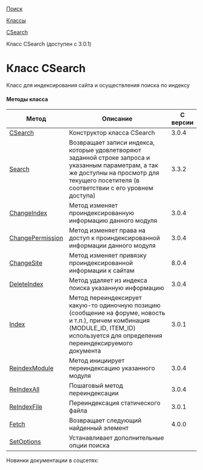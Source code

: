 [Поиск](/api_help/search/index.php)

[Классы](/api_help/search/classes/index.php)

[CSearch](/api_help/search/classes/csearch/index.php)

Класс CSearch (доступен с 3.0.1)

Класс CSearch
=============

Класс для индексирования сайта и осуществления поиска по индексу

#### Методы класса

| Метод | Описание | С версии |
| --- | --- | --- |
| [CSearch](/api_help/search/classes/csearch/csearch.php) | Конструктор класса CSearch | 3.0.4 |
| [Search](/api_help/search/classes/csearch/search.php) | Возвращает записи индекса, которые удовлетворяют заданной строке запроса и указанным параметрам, а так же доступны на просмотр для текущего посетителя (в соответствии с его уровнем доступа) | 3.3.2 |
| [ChangeIndex](/api_help/search/classes/csearch/changeindex.php) | Метод изменяет проиндексированную информацию данного модуля | 3.0.4 |
| [ChangePermission](/api_help/search/classes/csearch/changepermission.php) | Метод изменяет права на доступ к проиндексированной информации данного модуля | 3.0.4 |
| [ChangeSite](/api_help/search/classes/csearch/changesite.php) | Метод изменяет привязку проиндексированной информации к сайтам | 8.0.4 |
| [DeleteIndex](/api_help/search/classes/csearch/deleteindex.php) | Метод удаляет из индекса поиска указанную информацию | 3.0.4 |
| [Index](/api_help/search/classes/csearch/indexs.php) | Метод переиндексирует какую-то одиночную позицию (сообщение на форуме, новость и т.п.), причем комбинация (MODULE\_ID, ITEM\_ID) используется для определения переиндексируемого документа | 3.0.1 |
| [ReindexModule](/api_help/search/classes/csearch/reindexmodule.php) | Метод инициирует переиндексацию указанного модуля | 3.0.4 |
| [ReIndexAll](/api_help/search/classes/csearch/reindexall.php) | Пошаговый метод переиндексации | 3.0.4 |
| [ReIndexFile](/api_help/search/classes/csearch/reindexfile.php) | Переиндексация статического файла | 3.0.1 |
| [Fetch](/api_help/search/classes/csearch/fetch.php) | Возвращает следующий найденный элемент | 4.0.0 |
| [SetOptions](/api_help/search/classes/csearch/setoptions.php) | Устанавливает дополнительные опции поиска |  |

Новинки документации в соцсетях: